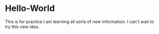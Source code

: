 # Hello-World
This is for practice
I am learning all sorts of new information.
I can't wait to try this new idea.
